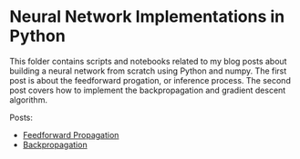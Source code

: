 # Neural Network Implementations in Python

This folder contains scripts and notebooks related to my blog posts about building a neural network from scratch using Python and numpy. The first post is about the feedforward progation, or inference process. The second post covers how to implement the backpropagation and gradient descent algorithm.

Posts:
- [Feedforward Propagation](https://andresberejnoi.com/how-to-build-a-feedforward-neural-network-in-python/)
- [Backpropagation](#)